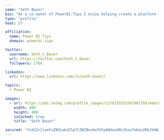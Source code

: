 ```yaml
---
name: "Seth Bauer"
bio: "As a co-owner of PowerBI.Tips I enjoy helping create a platform for new and advanced users alike to learn and expand their skills and get the most out of Power BI."
type: "profile"
heat: 57

affiliation:
  name: Power BI Tips
  domain: powerbi.tips

twitter:
  username: Seth_C_Bauer
  url: https://twitter.com/Seth_C_Bauer
  followers: 1764

linkedin:
  url: https://www.linkedin.com/in/seth-bauer/

topics:
  - Power BI

images:
  - url: https://pbs.twimg.com/profile_images/1176155552587681793/4aUcPKoe_400x400.jpg
    width: 400
    height: 400
    isCached: true
    title: "Seth Bauer"

secured: "Yzd1Z+1lweFuZBOLwkdZlp7CZW2Bes0vFkFpANdavbRL5bxvTebeLURAJkHW/bPt4N7DA9/38t+VAZ7X4IdPPfxggSdMubQJW/lj5/1KM6LKh3xkDan/VTnBWu8/dW3eReQcu9x6+luT3Ai2h3ZwWP7vP+EjMJ90m+O4Atup3ImKYAD2iFyv3mFps4VDtUZV4YCoSNmgt///5cyaPYjSMVgtqDwHsqZ6SLbFB62ChV9h6JoaevskLQZOAFgELDdVAho0AZOxDwAyum/NdtHEPxbZz+ukAtUb1R1DPefs4h/ZtjIsiEBx+dfw5PngxqKNRgYsHs2ValwaGN9u2gOZMkL6s83c+4Fa+UNFj3oI1J/P7l8zuChc7/alcxV9NWlRTdEAsNb8axP2Y7zNC9g+3H/aeszpCSXY4jDtJJwDdEk=;GIaV1Z2XJGvzdpIqChegEg=="
---
```


